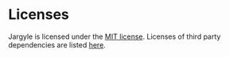 # Licenses

Jargyle is licensed under the 
[MIT license](https://github.com/jh3nd3rs0n/jargyle/blob/master/LICENSE). 
Licenses of third party dependencies are listed 
[here](https://github.com/jh3nd3rs0n/jargyle/blob/master/LICENSE_3RD_PARTY).